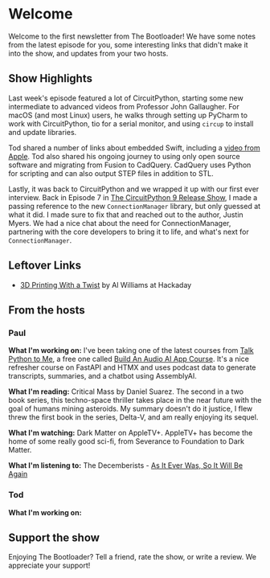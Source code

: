 # Welcome

Welcome to the first newsletter from The Bootloader! We have some notes from the latest episode for you, some interesting links that didn't make it into the show, and updates from your two hosts.

## Show Highlights

Last week's episode featured a lot of CircuitPython, starting some new intermediate to advanced videos from Professor John Gallaugher.  For macOS (and most Linux) users, he walks through setting up PyCharm to work with CircuitPython, tio for a serial monitor, and using `circup` to install and update libraries. 

Tod shared a number of links about embedded Swift, including a [video from Apple](https://www.youtube.com/watch?v=LqxbsADqDI4).  Tod also shared his ongoing journey to using only open source software and migrating from Fusion to CadQuery.  CadQuery uses Python for scripting and can also output STEP files in addition to STL.

Lastly, it was back to CircuitPython and we wrapped it up with our first ever interview.  Back in Episode 7 in [The CircuitPython 9 Release Show](https://www.circuitpythonshow.com/@thebootloader/episodes/the-circuitpython-9-release-show), I made a passing reference to the new `ConnectionManager` library, but only guessed at what it did.  I made sure to fix that and reached out to the author, Justin Myers.  We had a nice chat about the need for ConnectionManager, partnering with the core developers to bring it to life, and what's next for `ConnectionManager`. 

## Leftover Links

* [3D Printing With a Twist](https://hackaday.com/2024/06/30/3d-printing-with-a-twist/) by Al Williams at Hackaday

## From the hosts

### Paul

**What I'm working on:** I've been taking one of the latest courses from [Talk Python to Me](https://training.talkpyhton.fm), a free one called [Build An Audio AI App Course](https://training.talkpython.fm/courses/build-an-audio-ai-app-with-python-and-assemblyai). It's a nice refresher course on FastAPI and HTMX and uses podcast data to generate transcripts, summaries, and a chatbot using AssemblyAI.

**What I'm reading:** Critical Mass by Daniel Suarez.  The second in a two book series, this techno-space thriller takes place in the near future with the goal of humans mining asteroids.  My summary doesn't do it justice, I flew threw the first book in the series, Delta-V, and am really enjoying its sequel. 

**What I'm watching:** Dark Matter on AppleTV+.  AppleTV+ has become the home of some really good sci-fi, from Severance to Foundation to Dark Matter.

**What I'm listening to:** The Decemberists - [As It Ever Was, So It Will Be Again](https://www.discogs.com/release/30972931-The-Decemberists-As-It-Ever-Was-So-It-Will-Be-Again)

### Tod

**What I'm working on:** 

## Support the show
Enjoying The Bootloader?  Tell a friend, rate the show, or write a review.  We appreciate your support!

